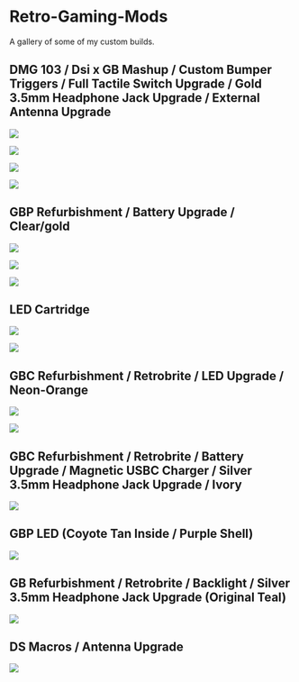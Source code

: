 # Retro-Gaming-Mods
A gallery of some of my custom builds. 

## DMG 103 / Dsi x GB Mashup / Custom Bumper Triggers / Full Tactile Switch Upgrade / Gold 3.5mm Headphone Jack Upgrade / External Antenna Upgrade
![](https://github.com/wint3rmuted/Custom-Builds/blob/main/DMG-103/Resized_Resized_20211030_224811(1).jpeg)

![](https://github.com/wint3rmuted/Custom-Builds/blob/main/DMG-103/Resized_Resized_20211030_224736(2).jpeg)

![](https://github.com/wint3rmuted/Custom-Builds/blob/main/DMG-103/Resized_Resized_20211030_143811(2).jpeg)

![](https://github.com/wint3rmuted/Custom-Builds/blob/main/DMG-103/Resized_Resized_20211030_201457(2).jpeg)

## GBP Refurbishment / Battery Upgrade / Clear/gold

![](https://github.com/wint3rmuted/Custom-Builds/blob/main/GBP/GBP.jpeg)

![](https://github.com/wint3rmuted/Custom-Builds/blob/main/GBP/GBP1.jpeg)

![](https://github.com/wint3rmuted/Custom-Builds/blob/main/GBP/GBP7.jpeg)

## LED Cartridge

![](https://github.com/wint3rmuted/Custom-Builds/blob/main/LED-catridge/led-cartridge.jpeg)

![](https://github.com/wint3rmuted/Custom-Builds/blob/main/LED-catridge/led-catridge2.jpeg)

## GBC Refurbishment / Retrobrite / LED Upgrade / Neon-Orange

![](https://github.com/wint3rmuted/Custom-Builds/blob/main/GBC/GCB-led4.jpeg)

![](https://github.com/wint3rmuted/Custom-Builds/blob/main/GBC/GBC-led2.jpeg)

## GBC Refurbishment / Retrobrite / Battery Upgrade / Magnetic USBC Charger / Silver 3.5mm Headphone Jack Upgrade / Ivory

![](https://github.com/wint3rmuted/Custom-Builds/blob/main/GBC/GBC-led-magnetic-charger.jpeg)

## GBP LED (Coyote Tan Inside / Purple Shell)

![](https://github.com/wint3rmuted/Custom-Builds/blob/main/GBP/GBP8.jpeg)

## GB Refurbishment / Retrobrite / Backlight / Silver 3.5mm Headphone Jack Upgrade (Original Teal)

![](https://github.com/wint3rmuted/Custom-Builds/blob/main/DMG-103/teal-backlight.jpeg)

## DS Macros / Antenna Upgrade

![](https://github.com/wint3rmuted/Custom-Builds/blob/main/2DS/Resized_Resized_20210705_134652.jpeg)












